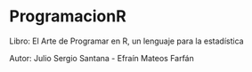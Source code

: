 # ProgramacionR

Libro: El Arte de Programar en R, un lenguaje para la estadística

Autor: Julio Sergio Santana - Efraín Mateos Farfán
